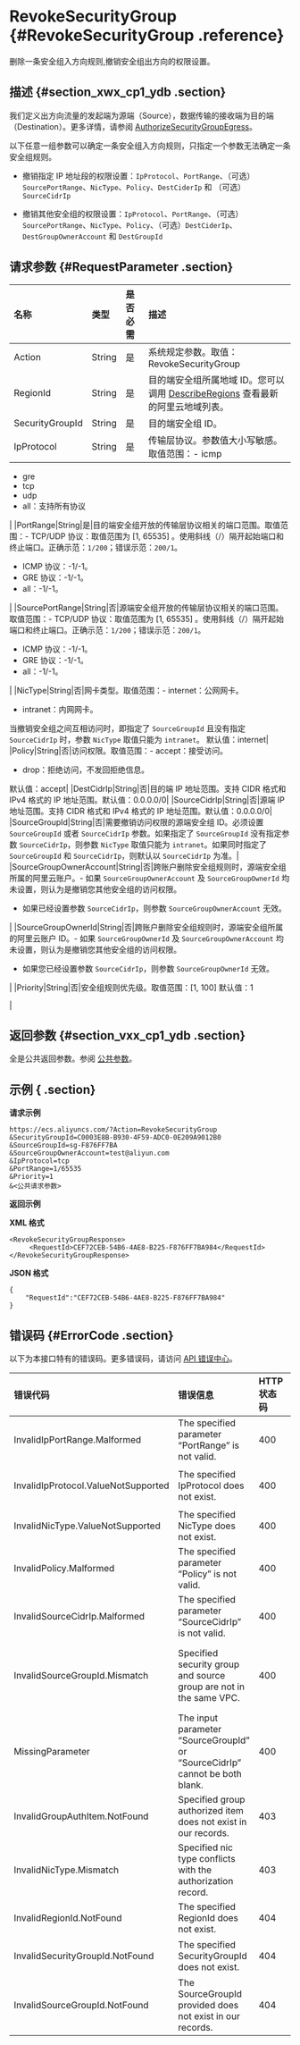 # RevokeSecurityGroup {#RevokeSecurityGroup .reference}

删除一条安全组入方向规则,撤销安全组出方向的权限设置。

## 描述 {#section_xwx_cp1_ydb .section}

我们定义出方向流量的发起端为源端（Source），数据传输的接收端为目的端（Destination）。更多详情，请参阅 [AuthorizeSecurityGroupEgress](intl.zh-CN/API参考/安全组/AuthorizeSecurityGroupEgress.md#)。

以下任意一组参数可以确定一条安全组入方向规则，只指定一个参数无法确定一条安全组规则。

-   撤销指定 IP 地址段的权限设置：`IpProtocol`、`PortRange`、（可选）`SourcePortRange`、`NicType`、`Policy`、`DestCiderIp` 和 （可选）`SourceCidrIp`

-   撤销其他安全组的权限设置：`IpProtocol`、`PortRange`、（可选）`SourcePortRange`、`NicType`、`Policy`、（可选）`DestCiderIp`、`DestGroupOwnerAccount` 和 `DestGroupId`


## 请求参数 {#RequestParameter .section}

|名称|类型|是否必需|描述|
|:-|:-|:---|:-|
|Action|String|是|系统规定参数。取值：RevokeSecurityGroup|
|RegionId|String|是|目的端安全组所属地域 ID。您可以调用 [DescribeRegions](intl.zh-CN/API参考/地域/DescribeRegions.md#) 查看最新的阿里云地域列表。|
|SecurityGroupId|String|是|目的端安全组 ID。|
|IpProtocol|String|是|传输层协议。参数值大小写敏感。取值范围：-   icmp
-   gre
-   tcp
-   udp
-   all：支持所有协议

|
|PortRange|String|是|目的端安全组开放的传输层协议相关的端口范围。取值范围：-   TCP/UDP 协议：取值范围为 \[1, 65535\] 。使用斜线（/）隔开起始端口和终止端口。正确示范：`1/200`；错误示范：`200/1`。
-   ICMP 协议：-1/-1。
-   GRE 协议：-1/-1。
-   all：-1/-1。

|
|SourcePortRange|String|否|源端安全组开放的传输层协议相关的端口范围。取值范围：-   TCP/UDP 协议：取值范围为 \[1, 65535\] 。使用斜线（/）隔开起始端口和终止端口。正确示范：`1/200`；错误示范：`200/1`。
-   ICMP 协议：-1/-1。
-   GRE 协议：-1/-1。
-   all：-1/-1。

|
|NicType|String|否|网卡类型。取值范围：-   internet：公网网卡。
-   intranet：内网网卡。

当撤销安全组之间互相访问时，即指定了 `SourceGroupId` 且没有指定 `SourceCidrIp` 时，参数 `NicType` 取值只能为 `intranet`。 默认值：internet|
|Policy|String|否|访问权限。取值范围：-   accept：接受访问。
-   drop：拒绝访问，不发回拒绝信息。

默认值：accept|
|DestCidrIp|String|否|目的端 IP 地址范围。支持 CIDR 格式和 IPv4 格式的 IP 地址范围。默认值：0.0.0.0/0|
|SourceCidrIp|String|否|源端 IP 地址范围。支持 CIDR 格式和 IPv4 格式的 IP 地址范围。默认值：0.0.0.0/0|
|SourceGroupId|String|否|需要撤销访问权限的源端安全组 ID。必须设置 `SourceGroupId` 或者 `SourceCidrIp` 参数。如果指定了 `SourceGroupId` 没有指定参数 `SourceCidrIp`，则参数 `NicType` 取值只能为 `intranet`。如果同时指定了 `SourceGroupId` 和 `SourceCidrIp`，则默认以 `SourceCidrIp` 为准。|
|SourceGroupOwnerAccount|String|否|跨账户删除安全组规则时，源端安全组所属的阿里云账户。-   如果 `SourceGroupOwnerAccount` 及 `SourceGroupOwnerId` 均未设置，则认为是撤销您其他安全组的访问权限。
-   如果已经设置参数 `SourceCidrIp`，则参数 `SourceGroupOwnerAccount` 无效。

|
|SourceGroupOwnerId|String|否|跨账户删除安全组规则时，源端安全组所属的阿里云账户 ID。-   如果 `SourceGroupOwnerId` 及 `SourceGroupOwnerAccount` 均未设置，则认为是撤销您其他安全组的访问权限。
-   如果您已经设置参数 `SourceCidrIp`，则参数 `SourceGroupOwnerId` 无效。

|
|Priority|String|否|安全组规则优先级。取值范围：\[1, 100\] 默认值：1

|

## 返回参数 {#section_vxx_cp1_ydb .section}

全是公共返回参数。参阅 [公共参数](intl.zh-CN/API参考/调用方式/公共参数.md#commonResponseParameters)。

## 示例 { .section}

**请求示例**

```
https://ecs.aliyuncs.com/?Action=RevokeSecurityGroup
&SecurityGroupId=C0003E8B-B930-4F59-ADC0-0E209A9012B0
&SourceGroupId=sg-F876FF7BA
&SourceGroupOwnerAccount=test@aliyun.com
&IpProtocol=tcp
&PortRange=1/65535
&Priority=1
&<公共请求参数>
```

**返回示例** 

**XML 格式**

```
<RevokeSecurityGroupResponse>
     <RequestId>CEF72CEB-54B6-4AE8-B225-F876FF7BA984</RequestId>
</RevokeSecurityGroupResponse>
```

 **JSON 格式** 

```
{
    "RequestId":"CEF72CEB-54B6-4AE8-B225-F876FF7BA984"
}
```

## 错误码 {#ErrorCode .section}

以下为本接口特有的错误码。更多错误码，请访问 [API 错误中心](https://error-center.alibabacloud.com/status/product/Ecs)。

|错误代码|错误信息|HTTP 状态码|说明|
|:---|:---|:-------|:-|
|InvalidIpPortRange.Malformed|The specified parameter “PortRange” is not valid.|400|指定的 `PortRange` 不合法。|
|InvalidIpProtocol.ValueNotSupported|The specified IpProtocol does not exist.|400|指定的 `IpProtocol`不存在。|
|InvalidNicType.ValueNotSupported|The specified NicType does not exist.|400|指定的 `NicType` 不存在。|
|InvalidPolicy.Malformed|The specified parameter “Policy” is not valid.|400|指定的 `Policy` 不合法。|
|InvalidSourceCidrIp.Malformed|The specified parameter “SourceCidrIp” is not valid.|400|指定的 `SourceCidrIp`不合法。|
|InvalidSourceGroupId.Mismatch|Specified security group and source group are not in the same VPC.|400|指定安全组的网络类型是 VPC，目的端安全组必须在同一个 VPC 里。|
|MissingParameter|The input parameter “SourceGroupId” or “SourceCidrIp” cannot be both blank.|400|必须指定参数 `SourceGroupId` 或者 `SourceCidrIp`。|
|InvalidGroupAuthItem.NotFound|Specified group authorized item does not exist in our records.|403|指定的安全组规则不存在。|
|InvalidNicType.Mismatch|Specified nic type conflicts with the authorization record.|403|指定的 `NicType` 与安全组规则不符合。|
|InvalidRegionId.NotFound|The specified RegionId does not exist.|404|指定的 `RegionId` 不存在。|
|InvalidSecurityGroupId.NotFound|The specified SecurityGroupId does not exist.|404|指定的 `SecurityGroupId` 不存在。|
|InvalidSourceGroupId.NotFound|The SourceGroupId provided does not exist in our records.|404|指定的 `SourceGroupId` 不存在。|

